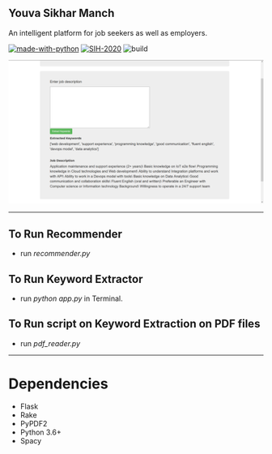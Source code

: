 ## Youva Sikhar Manch
An intelligent platform for job seekers as well as employers.

[![made-with-python](https://img.shields.io/badge/Made%20with-Python-1f425f.svg)](https://www.python.org/)
[![SIH-2020](https://img.shields.io/badge/SIH2020-Project-orange)](https://www.sih.gov.in)
![build](https://img.shields.io/badge/build-Under%20development-yellowgreen)

![alt text](https://github.com/AshuMaths1729/YSM_SIH/blob/master/App_screenshot.png "Screenshot of Application running")

___

## To Run Recommender
* run _recommender.py_

## To Run Keyword Extractor
* run _python app.py_ in Terminal.

## To Run script on Keyword Extraction on PDF files
* run _pdf_reader.py_

___
# Dependencies
* Flask
* Rake
* PyPDF2
* Python 3.6+
* Spacy
